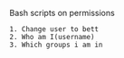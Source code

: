 Bash scripts on permissions
~~~
1. Change user to bett
2. Who am I(username)
3. Which groups i am in
